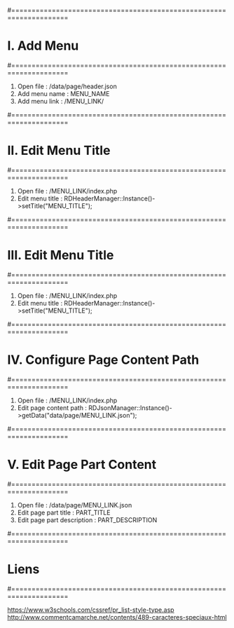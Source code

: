 #====================================================================
# I. Add Menu
#====================================================================

1. Open file : /data/page/header.json
2. Add menu name : MENU_NAME
3. Add menu link : /MENU_LINK/

#====================================================================
# II. Edit Menu Title
#====================================================================

1. Open file : /MENU_LINK/index.php
2. Edit menu title : RDHeaderManager::Instance()->setTitle("MENU_TITLE");

#====================================================================
# III. Edit Menu Title
#====================================================================

1. Open file : /MENU_LINK/index.php
2. Edit menu title : RDHeaderManager::Instance()->setTitle("MENU_TITLE");

#====================================================================
# IV. Configure Page Content Path
#====================================================================

1. Open file : /MENU_LINK/index.php
2. Edit page content path : RDJsonManager::Instance()->getData("data/page/MENU_LINK.json"); 

#====================================================================
# V. Edit Page Part Content
#====================================================================

1. Open file : /data/page/MENU_LINK.json
2. Edit page part title :  PART_TITLE
3. Edit page part description :  PART_DESCRIPTION

#====================================================================
# Liens
#====================================================================

https://www.w3schools.com/cssref/pr_list-style-type.asp
http://www.commentcamarche.net/contents/489-caracteres-speciaux-html